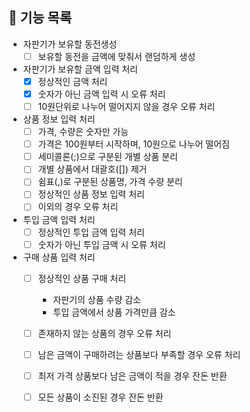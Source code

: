 ## 🚀 기능 목록

* 자판기가 보유할 동전생성
  * [ ] 보유할 동전을 금액에 맞춰서 랜덤하게 생성
* 자판기가 보유할 금액 입력 처리
  * [x] 정상적인 금액 처리
  * [x] 숫자가 아닌 금액 입력 시 오류 처리
  * [ ] 10원단위로 나누어 떨어지지 않을 경우 오류 처리
* 상품 정보 입력 처리 
  * [ ] 가격, 수량은 숫자만 가능
  * [ ] 가격은 100원부터 시작하며, 10원으로 나누어 떨어짐
  * [ ] 세미콜론(;)으로 구분된 개별 상품 분리
  * [ ] 개별 상품에서 대괄호([]) 제거
  * [ ] 쉼표(,)로 구분된 상품명, 가격 수량 분리
  * [ ] 정상적인 상품 정보 입력 처리
  * [ ] 이외의 경우 오류 처리
* 투입 금액 입력 처리
  * [ ] 정상적인 투입 금액 입력 처리 
  * [ ] 숫자가 아닌 투입 금액 시 오류 처리
* 구매 상품 입력 처리
  * [ ] 정상적인 상품 구매 처리
    * 자판기의 상품 수량 감소
    * 투입 금액에서 상품 가격만큼 감소 
  * [ ] 존재하지 않는 상품의 경우 오류 처리
  * [ ] 남은 금액이 구매하려는 상품보다 부족할 경우 오류 처리
  * [ ] 최저 가격 상품보다 남은 금액이 적을 경우 잔돈 반환
  * [ ] 모든 상품이 소진된 경우 잔돈 반환
  

